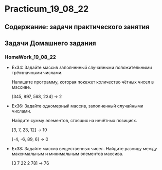 # Practicum_19_08_22

## Содержание: задачи практического занятия





## Задачи Домашнего задания

### HomeWork_19_08_22

* Ex34: Задайте массив заполненный случайными положительными трёхзначными числами. 

    Напишите программу, которая покажет количество чётных чисел в массиве.

    [345, 897, 568, 234] -> 2

* Ex36: Задайте одномерный массив, заполненный случайными числами. 

    Найдите сумму элементов, стоящих на нечётных позициях.

    [3, 7, 23, 12] -> 19

    [-4, -6, 89, 6] -> 0

* Ex38: Задайте массив вещественных чисел. Найдите разницу между максимальным и минимальным элементов массива.

    [3 7 22 2 78] -> 76
